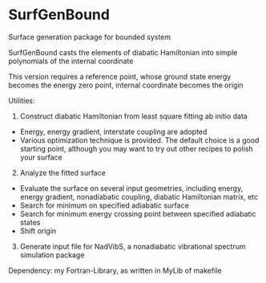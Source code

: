 # SurfGenBound
Surface generation package for bounded system

SurfGenBound casts the elements of diabatic Hamiltonian into simple polynomials of the internal coordinate

This version requires a reference point, whose ground state energy becomes the energy zero point, internal coordinate becomes the origin

Utilities:
1. Construct diabatic Hamiltonian from least square fitting ab initio data
* Energy, energy gradient, interstate coupling are adopted
* Various optimization technique is provided. The default choice is a good starting point, although you may want to try out other recipes to polish your surface
2. Analyze the fitted surface
* Evaluate the surface on several input geometries, including energy, energy gradient, nonadiabatic coupling, diabatic Hamiltonian matrix, etc
* Search for minimum on specified adiabatic surface
* Search for minimum energy crossing point between specified adiabatic states
* Shift origin
3. Generate input file for NadVibS, a nonadiabatic vibrational spectrum simulation package

Dependency: my Fortran-Library, as written in MyLib of makefile